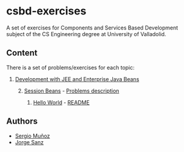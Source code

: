 # csbd-exercises
A set of exercises for Components and Services Based Development subject of the CS Engineering degree at University of Valladolid.

## Content
There is a set of problems/exercises for each topic:

1. [Development with JEE and Enterprise Java Beans](./1-JEE-development)

    2. [Session Beans](./1-JEE-development/2-session-beans) - [Problems description](./1-JEE-development/2-session-beans/1-2-session-beans.pdf)

        1. [Hello World](./1-JEE-development/2-session-beans/1-hello-world) - [README](./1-JEE-development/2-session-beans/1-hello-world/README.md)

## Authors
- [Sergio Muñoz](https://github.com/sermuno)
- [Jorge Sanz](https://github.com/jorge-sanz)
